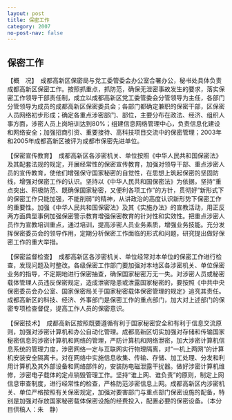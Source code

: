 ```yaml
---
layout: post
title: 保密工作
category: 2007
no-post-nav: false
---
```


## 保密工作

【概　况】　成都高新区保密局与党工委管委会办公室合署办公，秘书处具体负责成都高新区保密工作。按照抓重点，抓防范，确保无泄密事故发生的要求，落实保密工作领导干部责任制，成立以成都高新区党工委管委会分管领导为主任，各部门分管领导为成员的成都高新区保密委员会；各部门都确定兼职的保密干部，区保密人员网络初步形成；确定各重点涉密部门、部位，主要分布在政法、经济、组织人事方面，涉密人员上岗培训达到80%；组建信息网络管理中心，负责信息化建设和网络安全；加强招商引资、重要接待、高科技项目交流中的保密管理；2003年和2005年成都高新区被评为成都市保密先进单位。

【保密宣传教育】　成都高新区各涉密机关、单位按照《中华人民共和国保密法》及其配套法规的规定，开展经常性的保密宣传教育，加强对领导干部、重点涉密人员的宣传教育，使他们增强保守国家秘密的自觉性，在思想上筑起保密的坚固防线，增强对保密工作的认识。坚持以《中华人民共和国保密法》为依据，坚持“重点突出、积极防范、既确保国家秘密，又便利各项工作”的方针，贯彻好“新形式下的保密工作只能加强，不能削弱”的精神，从讲政治的高度认识新形势下保密工作的重要性。加强《中华人民共和国保密法》及其《实施办法》的宣教活动，用正反两方面典型事例加强保密警示教育增强保密教育的针对性和实效性。把重点涉密人员作为宣教培训重点，通过培训，提高涉密人员业务素质，增强业务技能。充分发挥保密委员会的领导作用，定期分析保密工作面临的形式和问题，研究提出做好保密工作的重大举措。

【保密监督检查】　成都高新区各涉密机关、单位经常对本单位的保密工作进行检查，发现问题及时整改。各级保密工作部门要加强对本地区各涉密机关、单位保密业务的指导，不定期地进行保密抽查，确保国家秘密万无一失。对涉密人员或秘密载体管理人员违反保密规定，造成泄密隐患或泄露国家秘密的，要按照《中共中央保密委员会办公室、国家保密局关于国家秘密载体保密管理的规定》追究其责任。成都高新区的科技、经济、外事部门是保密工作的重点部门，加大对上述部门的保密专项检查督促，提高工作人员的保密意识。

【保密技术】　成都高新区按照既要遵循有利于国家秘密安全和有利于信息交流原则，加强对涉密计算机和办公自动化管理。成都高新区切实加强对存储和传输国家秘密信息的涉密计算机和网络的管理，严防计算机和网络泄密，加大涉密计算机信息系统的管理力度，涉密网络一定与互联网实行物理隔离，对“一机上两网”的计算机安装安全隔离卡。对在网络中实施信息收集、传输、存储、加工处理、分发和利用计算机及其外部设备和网络部件的，安装防电磁泄露干扰器。做好涉密计算机维修，涉密电子载体的定点销毁管理工作。坚持“谁上网、谁负责”的原则，制定上网信息审查制度，进行经常性的检查，严格防范涉密信息上网。成都高新区内涉密机关、单位严格按照有关保密规定，加强对要害部门与重点部门保密设施的配备，特别是加强对存放国家秘密载体保密设施的经费投入，配置必要的保密设备。（本分目供稿人：朱　静）
